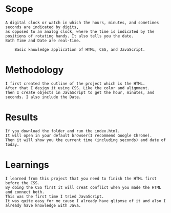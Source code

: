 # Scope
    A digital clock or watch in which the hours, minutes, and sometimes seconds are indicated by digits, 
    as opposed to an analog clock, where the time is indicated by the positions of rotating hands. It also tells you the date.
    Both Time and Date are real-time.
    
        Basic knowledge application of HTML, CSS, and JavaScript.
    
# Methodology
    I first created the outline of the project which is the HTML.
    After that I design it using CSS. Like the color and alignment.
    Then I create objects in JavaScript to get the hour, minutes, and seconds. I also include the Date.
    
# Results
    If you download the folder and run the index.html.
    It will open in your default browser(I recommend Google Chrome).
    Then it will show you the current time (including seconds) and date of today.
    
# Learnings
    I learned from this project that you need to finish the HTML first before the CSS. 
    By doing the CSS first it will creat conflict when you made the HTML and connect both.
    This was the first time I tried JavaScript. 
    It was quite easy for me cause I already have glipmse of it and also I already have knowledge with Java.
